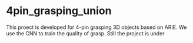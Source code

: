 # 4pin_grasping_union
This proect is developed for 4-pin grasping 3D objects based on ARIE. We use the CNN to train the quality of grasp. Still the project is under
